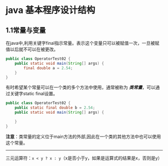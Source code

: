 # java 基本程序设计结构
## 1.1常量与变量
在java中,利用关键字final指示常量。表示这个变量只可以被赋值一次，一旦被赋值以后就不可以在被更改。
```java
public class OperatorTest02 {
	public static void main(String[] args) {
        final double a = 2.54;
    }
}
```
有时希望某个常量可以在一个类的多个方法中使用，通常被称为 ***类常量***，可以通过关键字static final设置。
```java
public class OperatorTest02 {
    public static final double b = 2.54;
	public static void main(String[] args) {
        
    }
}
```
**注意**：类常量的定义位于main方法的外部,因此在一个类的其他方法中也可以使用这个常量。
___
三元运算符：`x < y ? x : y`（x是否小于y，如果是运算式的结果是x，否则是y）



















